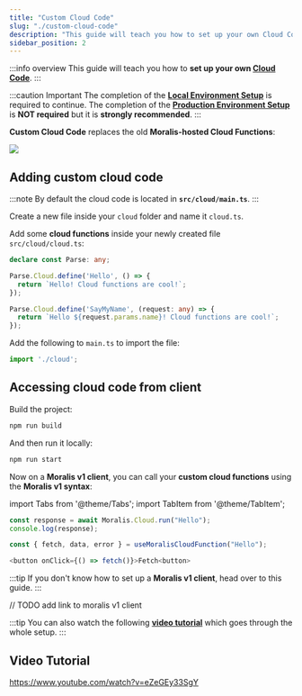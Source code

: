 ```yaml
---
title: "Custom Cloud Code"
slug: "./custom-cloud-code"
description: "This guide will teach you how to set up your own Cloud Code."
sidebar_position: 2
---
```


:::info overview
This guide will teach you how to **set up your own [Cloud Code](https://docs.parseplatform.org/cloudcode/guide/)**.
:::

:::caution Important
The completion of the [**Local Environment Setup**](/web3-data-api/self-hosting-moralis-server/local-environment-setup) is required to continue.
The completion of the [**Production Environment Setup**](/web3-data-api/self-hosting-moralis-server/production-environment-setup) is **NOT required** but it is **strongly recommended**.
:::

**Custom Cloud Code** replaces the old **Moralis-hosted Cloud Functions**:

![](/img/content/cloud-code-1.webp)

## Adding custom cloud code

:::note
By default the cloud code is located in **`src/cloud/main.ts`**.
:::

Create a new file inside your `cloud` folder and name it `cloud.ts`.

Add some **cloud functions** inside your newly created file `src/cloud/cloud.ts`:

```typescript cloud.ts
declare const Parse: any;

Parse.Cloud.define('Hello', () => {
  return `Hello! Cloud functions are cool!`;
});

Parse.Cloud.define('SayMyName', (request: any) => {
  return `Hello ${request.params.name}! Cloud functions are cool!`;
});
```

Add the following to `main.ts` to import the file:

```typescript main.ts
import './cloud';
```

## Accessing cloud code from client

Build the project:

```bash npm2yarn
npm run build
```

And then run it locally:

```bash npm2yarn
npm run start
```

Now on a **Moralis v1 client**, you can call your **custom cloud functions** using the **Moralis v1 syntax**:

import Tabs from '@theme/Tabs';
import TabItem from '@theme/TabItem';

<Tabs>
  <TabItem value="javascript" label="Vanilla Javascript" default>

```typescript
const response = await Moralis.Cloud.run("Hello");
console.log(response);
```

  </TabItem>
  <TabItem value="react" label="React">

```typescript
const { fetch, data, error } = useMoralisCloudFunction("Hello");

<button onClick={() => fetch()}>Fetch<button>
```

  </TabItem>
</Tabs>

:::tip
If you don't know how to set up a **Moralis v1 client**, head over to this guide.
:::

// TODO add link to moralis v1 client

:::tip
You can also watch the following [**video tutorial**](/web3-data-api/self-hosting-moralis-server/optional-features/custom-cloud-code#video-tutorial) which goes through the whole setup.
:::

## Video Tutorial

https://www.youtube.com/watch?v=eZeGEy33SgY